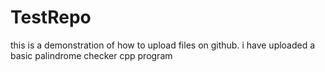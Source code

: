 # TestRepo

this is a demonstration of how to upload files on github.
i have uploaded a basic palindrome checker cpp program
